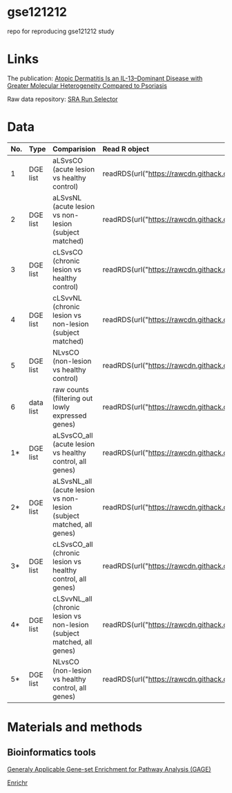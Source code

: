 # gse121212
 repo for reproducing gse121212 study

# Links
The publication: [Atopic Dermatitis Is an IL-13–Dominant Disease with Greater Molecular Heterogeneity Compared to Psoriasis](https://www.jidonline.org/article/S0022-202X(19)30007-7/fulltext#appsec1)

Raw data repository: [SRA Run Selector](https://www.ncbi.nlm.nih.gov/Traces/study/?acc=GSE121212&o=acc_s%3Aa)

# Data
| No. | Type     | Comparision                                             | Read R object                                                                                                                        |
| :---|:---------|:--------------------------------------------------------| :------------------------------------------------------------------------------------------------------------------------------------|
| 1   | DGE list |aLSvsCO (acute lesion vs healthy control)                | readRDS(url("https://rawcdn.githack.com/tuhulab/gse121212/ab5db865c53d44ee381294bbaec34c31013e1f52/data/rds/aLS_CO_DGE.rds"))        |
| 2   | DGE list |aLSvsNL (acute lesion vs non-lesion (subject matched)    | readRDS(url("https://rawcdn.githack.com/tuhulab/gse121212/ab5db865c53d44ee381294bbaec34c31013e1f52/data/rds/aLS_NL_DGE.rds"))        |
| 3   | DGE list |cLSvsCO (chronic lesion vs healthy control)              | readRDS(url("https://rawcdn.githack.com/tuhulab/gse121212/ab5db865c53d44ee381294bbaec34c31013e1f52/data/rds/cLS_CO_DGE.rds"))        |
| 4   | DGE list |cLSvvNL (chronic lesion vs non-lesion (subject matched)  | readRDS(url("https://rawcdn.githack.com/tuhulab/gse121212/ab5db865c53d44ee381294bbaec34c31013e1f52/data/rds/cLS_NL_DGE.rds"))        |
| 5   | DGE list |NLvsCO (non-lesion vs healthy control)                   | readRDS(url("https://rawcdn.githack.com/tuhulab/gse121212/ab5db865c53d44ee381294bbaec34c31013e1f52/data/rds/NL_CO_DGE.rds"))         |
| 6   | data list|raw counts (filtering out lowly expressed genes)         | readRDS(url("https://rawcdn.githack.com/tuhulab/gse121212/9d921a28370fe4c2222e02722cde59f61e8d4f51/data/rds/gse121212_list_raw.rds"))|
| 1*  | DGE list |aLSvsCO_all (acute lesion vs healthy control, all genes) | readRDS(url("https://rawcdn.githack.com/tuhulab/gse121212/13d9d300bfd98adc70f85315eab7d7d619bad3bc/data/rds/aLS_CO_DGE_all.rds"))    |
| 2*  | DGE list |aLSvsNL_all (acute lesion vs non-lesion (subject matched, all genes)| readRDS(url("https://rawcdn.githack.com/tuhulab/gse121212/9e4484a64028b51d987d6157ba0112b48c0f7323/data/rds/aLS_NL_DGE_all.rds"))        |
| 3*  | DGE list |cLSvsCO_all (chronic lesion vs healthy control, all genes)   | readRDS(url("https://rawcdn.githack.com/tuhulab/gse121212/13d9d300bfd98adc70f85315eab7d7d619bad3bc/data/rds/cLS_CO_DGE_all.rds"))    |
| 4*  | DGE list |cLSvvNL_all (chronic lesion vs non-lesion (subject matched, all genes)  | readRDS(url("https://rawcdn.githack.com/tuhulab/gse121212/9e4484a64028b51d987d6157ba0112b48c0f7323/data/rds/cLS_CO_DGE_all.rds"))        |
| 5*  | DGE list |NLvsCO (non-lesion vs healthy control, all genes)        | readRDS(url("https://rawcdn.githack.com/tuhulab/gse121212/13d9d300bfd98adc70f85315eab7d7d619bad3bc/data/rds/NL_CO_DGE_all.rds"))     |



# Materials and methods
## Bioinformatics tools
[Generaly Applicable Gene-set Enrichment for Pathway Analysis (GAGE)](http://bioconductor.org/packages/release/bioc/html/gage.html)

[Enrichr](https://cran.r-project.org/web/packages/enrichR/index.html)
